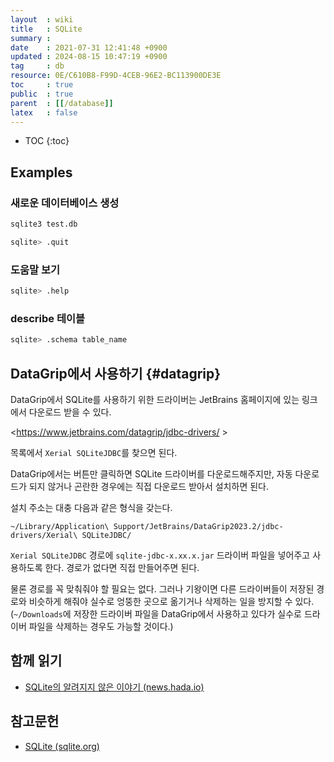 ```yaml
---
layout  : wiki
title   : SQLite
summary : 
date    : 2021-07-31 12:41:48 +0900
updated : 2024-08-15 10:47:19 +0900
tag     : db
resource: 0E/C610B8-F99D-4CEB-96E2-BC113900DE3E
toc     : true
public  : true
parent  : [[/database]]
latex   : false
---
```

* TOC
{:toc}

## Examples

### 새로운 데이터베이스 생성

```sh
sqlite3 test.db

sqlite> .quit
```

### 도움말 보기

```sh
sqlite> .help
```

### describe 테이블

```sh
sqlite> .schema table_name
```

## DataGrip에서 사용하기 {#datagrip}

DataGrip에서 SQLite를 사용하기 위한 드라이버는 JetBrains 홈페이지에 있는 링크에서 다운로드 받을 수 있다.

<https://www.jetbrains.com/datagrip/jdbc-drivers/ >

목록에서 `Xerial SQLiteJDBC`를 찾으면 된다.

DataGrip에서는 버튼만 클릭하면 SQLite 드라이버를 다운로드해주지만,
자동 다운로드가 되지 않거나 곤란한 경우에는 직접 다운로드 받아서 설치하면 된다.

설치 주소는 대충 다음과 같은 형식을 갖는다.

```
~/Library/Application\ Support/JetBrains/DataGrip2023.2/jdbc-drivers/Xerial\ SQLiteJDBC/
```

`Xerial SQLiteJDBC` 경로에 `sqlite-jdbc-x.xx.x.jar` 드라이버 파일을 넣어주고 사용하도록 한다.
경로가 없다면 직접 만들어주면 된다.

물론 경로를 꼭 맞춰줘야 할 필요는 없다.
그러나 기왕이면 다른 드라이버들이 저장된 경로와 비슷하게 해줘야 실수로 엉뚱한 곳으로 옮기거나 삭제하는 일을 방지할 수 있다.
(`~/Downloads`에 저장한 드라이버 파일을 DataGrip에서 사용하고 있다가 실수로 드라이버 파일을 삭제하는 경우도 가능할 것이다.)


## 함께 읽기

- [SQLite의 알려지지 않은 이야기 (news.hada.io)]( https://news.hada.io/topic?id=4558 )

## 참고문헌

- [SQLite (sqlite.org)]( https://www.sqlite.org/index.html )

